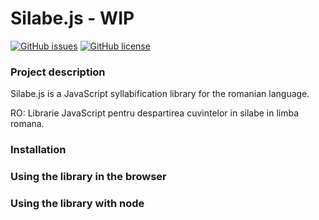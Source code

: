 # Silabe.js - WIP

[![GitHub issues](https://img.shields.io/github/issues/neculaesei/silabe.js.svg?style=for-the-badge)](https://github.com/neculaesei/silabe.js/issues)
[![GitHub license](https://img.shields.io/github/license/neculaesei/silabe.js.svg?style=for-the-badge)](https://github.com/neculaesei/silabe.js/blob/master/LICENSE)

### Project description

Silabe.js is a JavaScript syllabification library for the romanian language.

RO: Librarie JavaScript pentru despartirea cuvintelor in silabe in limba romana. 

### Installation

### Using the library in the browser

### Using the library with node
